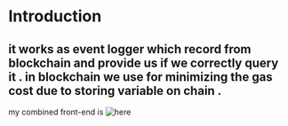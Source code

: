 # Introduction 

it works as event logger which record from blockchain and provide us if we correctly query it .
in blockchain we use for minimizing the gas cost due to storing variable on chain .
--------------------------------------------------------------------------------------------------------------------------
my combined front-end is ![here](https://github.com/helloiampratyush/bankDapp-frontEnd)


